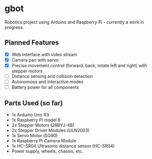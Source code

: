 # gbot

Robotics project using Arduino and Raspberry Pi - currently a work in progress.

## Planned Features

- [x] Web Interface with video stream
- [x] Camera pan with servo
- [x] Precise movement control (forward, back, rotate left and right) with stepper motors
- [ ] Distance sensing and collision detection
- [ ] Autonomous and Interactive modes
- [ ] Battery power for all components

## Parts Used (so far)

* 1x Arduino Uno R3
* 1x Raspberry Pi model B
* 2x Stepper Motors (28BYJ-48)
* 2x Stepper Driver Modules (ULN2003)
* 1x Servo Motor (SG90)
* 1x Raspberry Pi Camera Module
* 1x HC-SR04 Ultrasonic distance sensor (HC-SR04)
* Power supply, wheels, chassis, etc.
